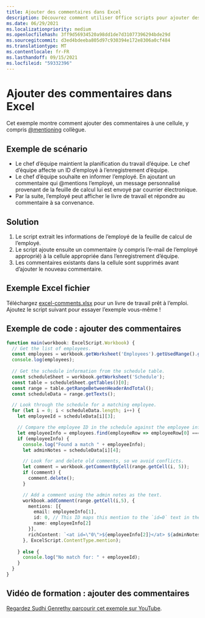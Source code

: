 ```yaml
---
title: Ajouter des commentaires dans Excel
description: Découvrez comment utiliser Office scripts pour ajouter des commentaires dans une feuille de calcul.
ms.date: 06/29/2021
ms.localizationpriority: medium
ms.openlocfilehash: 3ff9d56934520a98dd1de7d31077396294bde29d
ms.sourcegitcommit: d3ed4bdeeba805d97c930394e172e8306a0cf484
ms.translationtype: MT
ms.contentlocale: fr-FR
ms.lasthandoff: 09/15/2021
ms.locfileid: "59332396"
---
```

# <a name="add-comments-in-excel"></a>Ajouter des commentaires dans Excel

Cet exemple montre comment ajouter des commentaires à une cellule, y compris [@mentioning](https://support.microsoft.com/office/90701709-5dc1-41c7-aa48-b01d4a46e8c7) collègue.

## <a name="example-scenario"></a>Exemple de scénario

* Le chef d’équipe maintient la planification du travail d’équipe. Le chef d’équipe affecte un ID d’employé à l’enregistrement d’équipe.
* Le chef d’équipe souhaite en informer l’employé. En ajoutant un commentaire qui @mentions l’employé, un message personnalisé provenant de la feuille de calcul lui est envoyé par courrier électronique.
* Par la suite, l’employé peut afficher le livre de travail et répondre au commentaire à sa convenance.

## <a name="solution"></a>Solution

1. Le script extrait les informations de l’employé de la feuille de calcul de l’employé.
1. Le script ajoute ensuite un commentaire (y compris l’e-mail de l’employé approprié) à la cellule appropriée dans l’enregistrement d’équipe.
1. Les commentaires existants dans la cellule sont supprimés avant d’ajouter le nouveau commentaire.

## <a name="sample-excel-file"></a>Exemple Excel fichier

Téléchargez <a href="excel-comments.xlsx">excel-comments.xlsx</a> pour un livre de travail prêt à l’emploi. Ajoutez le script suivant pour essayer l’exemple vous-même !

## <a name="sample-code-add-comments"></a>Exemple de code : ajouter des commentaires

```TypeScript
function main(workbook: ExcelScript.Workbook) {
  // Get the list of employees.
  const employees = workbook.getWorksheet('Employees').getUsedRange().getTexts();
  console.log(employees); 
  
  // Get the schedule information from the schedule table.
  const scheduleSheet = workbook.getWorksheet('Schedule');
  const table = scheduleSheet.getTables()[0];
  const range = table.getRangeBetweenHeaderAndTotal();
  const scheduleData = range.getTexts();

  // Look through the schedule for a matching employee.
  for (let i = 0; i < scheduleData.length; i++) {
    let employeeId = scheduleData[i][3];

    // Compare the employee ID in the schedule against the employee information table.
    let employeeInfo = employees.find(employeeRow => employeeRow[0] === employeeId);
    if (employeeInfo) {
      console.log("Found a match " + employeeInfo);
      let adminNotes = scheduleData[i][4];

      // Look for and delete old comments, so we avoid conflicts.
      let comment = workbook.getCommentByCell(range.getCell(i, 5));
      if (comment) {
        comment.delete();
      }

      // Add a comment using the admin notes as the text.
      workbook.addComment(range.getCell(i,5), {
        mentions: [{
          email: employeeInfo[1],
          id: 0, // This ID maps this mention to the `id=0` text in the comment.
          name: employeeInfo[2]
        }],
        richContent: `<at id=\"0\">${employeeInfo[2]}</at> ${adminNotes}`
      }, ExcelScript.ContentType.mention);        
      
    } else {
      console.log("No match for: " + employeeId);
    }
  }
}
```

## <a name="training-video-add-comments"></a>Vidéo de formation : ajouter des commentaires

[Regardez Sudhi Genrethy parcourir cet exemple sur YouTube](https://youtu.be/CpR78nkaOFw).
